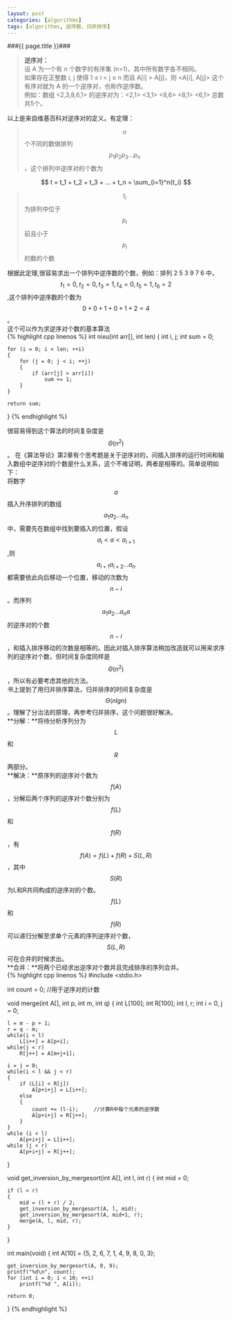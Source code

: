 ```yaml
---
layout: post
categories: [algorithms]
tags: [algorithms, 逆序数，归并排序]
---
```


###{{ page.title }}###


>**逆序对：**  
>设 A 为一个有 n 个数字的有序集 (n>1)，其中所有数字各不相同。  
>如果存在正整数 i, j 使得 1 ≤ i < j ≤ n 而且 A[i] > A[j]，则 <A[i], A[j]> 这个有序对就为 A 的一个逆序对，也称作逆序数。  
>例如：数组 <2,3,8,6,1> 的逆序对为：<2,1> <3,1> <8,6> <8,1> <6,1> 总数共5个。  

以上是来自维基百科对逆序对的定义。有定理：  

>$$n$$个不同的数做排列$$p_1p_2p_3...p_n$$，这个排列中逆序对的个数为  

$$
t = t_1 + t_2 + t_3 + ... + t_n = \sum_{i=1}^n{t_i}
$$

>$$t_i$$为排列中位于$$p_i$$前且小于$$p_i$$的数的个数  


根据此定理,很容易求出一个排列中逆序数的个数，例如：排列 2 5 3 9 7 6 中，$$t_1=0,t_2=0,t_3=1,t_4=0,t_5=1,t_6=2$$,这个排列中逆序数的个数为$$0+0+1+0+1+2=4$$。  
这个可以作为求逆序对个数的基本算法  
{% highlight cpp linenos %}
int nixu(int arr[], int len)
{
    int i, j;
    int sum = 0;

    for (i = 0; i < len; ++i)
    {
        for (j = 0; j < i; ++j)
        {
            if (arr[j] > arr[i])
                sum += 1;
        }
    }

    return sum;
}
{% endhighlight %}

很容易得到这个算法的时间复杂度是$$\Theta(n^2)$$。
在《算法导论》第2章有个思考题是关于逆序对的，问插入排序的运行时间和输入数组中逆序对的个数是什么关系，这个不难证明，两者是相等的。简单说明如下：  
将数字$$a$$插入升序排列的数组$$a_1a_2...a_n$$中，需要先在数组中找到要插入的位置，假设$$a_i<a<a_{i+1}$$,则$$a_{i+1}a_{i+2}...a_n$$都需要依此向后移动一个位置，移动的次数为$$n-i$$。而序列$$a_1a_2...a_na$$的逆序对的个数$$n-i$$，和插入排序移动的次数是相等的。因此对插入排序算法稍加改造就可以用来求序列的逆序对个数，但时间复杂度同样是$$\Theta(n^2)$$，所以有必要考虑其他的方法。  
书上提到了用归并排序算法，归并排序的时间复杂度是$$\Theta(nlgn)$$。理解了分治法的原理，再参考归并排序，这个问题很好解决。  
**分解：**将待分析序列分为$$L$$和$$R$$两部分。  
**解决：**原序列的逆序对个数为$$f(A)$$，分解后两个序列的逆序对个数分别为$$f(L)$$和$$f(R)$$，有$$f(A)=f(L)+f(R)+S(L,R)$$，其中$$S(R)$$为L和R共同构成的逆序对的个数。$$f(L)$$和$$f(R)$$可以递归分解至求单个元素的序列逆序对个数，$$S(L,R)$$可在合并的时候求出。  
**合并：**将两个已经求出逆序对个数并且完成排序的序列合并。  
{% highlight cpp linenos %}
#include <stdio.h>

int count = 0;	//用于逆序对的计数

void merge(int A[], int p, int m, int q)
{
    int L[100];
    int R[100];
    int l, r;
    int i = 0, j = 0;

    l = m - p + 1;
    r = q - m;
    while(i < l)
        L[i++] = A[p+i];
    while(j < r)
        R[j++] = A[m+j+1];

    i = j = 0;
    while(i < l && j < r)
    {
        if (L[i] < R[j])
            A[p+i+j] = L[i++];
        else 
        {
			count += (l-i);		//计算R中每个元素的逆序数
            A[p+i+j] = R[j++];
        }
    }
    while (i < l)
        A[p+i+j] = L[i++];
    while (j < r)
        A[p+i+j] = R[j++];
}


void get_inversion_by_mergesort(int A[], int l, int r)
{
    int mid = 0;

	if (l < r)
    {
        mid = (l + r) / 2;
        get_inversion_by_mergesort(A, l, mid);
        get_inversion_by_mergesort(A, mid+1, r);
        merge(A, l, mid, r);
    }
}

int main(void)
{
    int A[10] = {5, 2, 6, 7, 1, 4, 9, 8, 0, 3};

    get_inversion_by_mergesort(A, 0, 9);
    printf("%d\n", count);
	for (int i = 0; i < 10; ++i)
		printf("%d ", A[i]);

    return 0;
}
{% endhighlight %}
